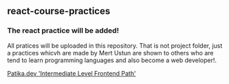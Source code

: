 ## react-course-practices
### The react practice will be added!
All pratices will be uploaded in this repository. That is not project folder, just a practices whicvh are made by Mert Ustun are shown to others who are tend to learn programming languages and also become a web developer!.

[Patika.dev 'Intermediate Level Frontend Path'](https://academy.patika.dev/tr/dashboard)
